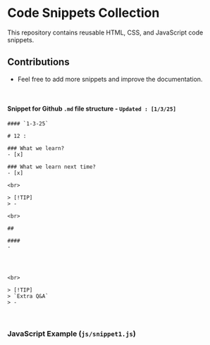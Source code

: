 # Code Snippets Collection
This repository contains reusable HTML, CSS, and JavaScript code snippets.

## Contributions
- Feel free to add more snippets and improve the documentation.

<br>

#### Snippet for Github `.md` file structure - `Updated : [1/3/25]`
``` 
#### `1-3-25`

# 12 : 

### What we learn?
- [x] 

### What we learn next time?
- [x] 

<br>

> [!TIP]
> - 

<br>

##  

#### 
- 




<br>

> [!TIP]
> `Extra Q&A`
> - 

```

<br>

### JavaScript Example (`js/snippet1.js`)
```js

```

